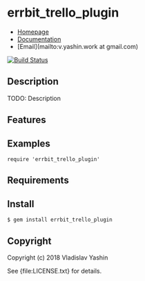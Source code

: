 # errbit_trello_plugin

* [Homepage](https://rubygems.org/gems/errbit_trello_plugin)
* [Documentation](http://rubydoc.info/gems/errbit_trello_plugin/frames)
* [Email](mailto:v.yashin.work at gmail.com)

[![Build Status](https://secure.travis-ci.org//errbit_trello_plugin.svg?branch=master)](https://travis-ci.org//errbit_trello_plugin)

## Description

TODO: Description

## Features

## Examples

    require 'errbit_trello_plugin'

## Requirements

## Install

    $ gem install errbit_trello_plugin

## Copyright

Copyright (c) 2018 Vladislav Yashin

See {file:LICENSE.txt} for details.
